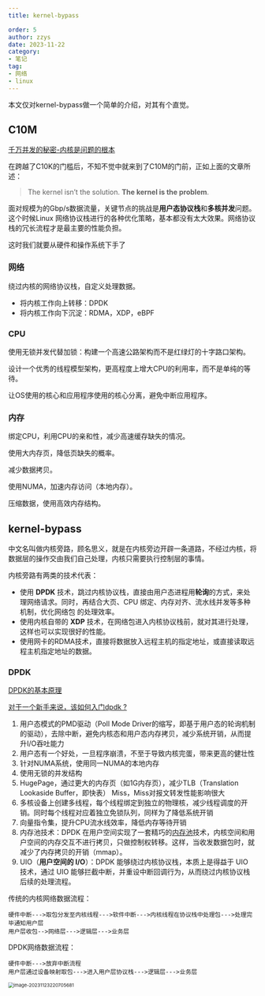 ```yaml
---
title: kernel-bypass

order: 5
author: zzys
date: 2023-11-22
category:
- 笔记
tag:
- 网络
- linux
---
```


本文仅对kernel-bypass做一个简单的介绍，对其有个直觉。

## C10M

[千万并发的秘密-内核是问题的根本 ](https://www.oschina.net/translate/the-secret-to-10-million-concurrent-connections-the-kernel?cmp&p=1)

在跨越了C10K的门槛后，不知不觉中就来到了C10M的门前，正如上面的文章所述：

> The kernel isn’t the solution. **The kernel is the problem**.

面对规模为的Gbp/s数据流量，关键节点的挑战是**用户态协议栈**和**多核并发**问题。这个时候Linux 网络协议栈进行的各种优化策略，基本都没有太大效果。网络协议栈的冗长流程才是最主要的性能负担。

这时我们就要从硬件和操作系统下手了

### 网络

绕过内核的网络协议栈，自定义处理数据。

- 将内核工作向上转移：DPDK
- 将内核工作向下沉淀：RDMA，XDP，eBPF

### CPU

使用无锁并发代替加锁：构建一个高速公路架构而不是红绿灯的十字路口架构。

设计一个优秀的线程模型架构，更高程度上增大CPU的利用率，而不是单纯的等待。

让OS使用的核心和应用程序使用的核心分离，避免中断应用程序。

### 内存

绑定CPU，利用CPU的亲和性，减少高速缓存缺失的情况。

使用大内存页，降低页缺失的概率。

减少数据拷贝。

使用NUMA，加速内存访问（本地内存）。

压缩数据，使用高效内存结构。

## kernel-bypass

中文名叫做内核旁路，顾名思义，就是在内核旁边开辟一条道路，不经过内核，将数据层的操作交由我们自己处理，内核只需要执行控制层的事情。

内核旁路有两类的技术代表：

- 使用 **DPDK** 技术，跳过内核协议栈，直接由用户态进程用**轮询**的方式，来处理网络请求。同时，再结合大页、CPU 绑定、内存对齐、流水线并发等多种机制，优化网络包 的处理效率。
- 使用内核自带的 **XDP** 技术，在网络包进入内核协议栈前，就对其进行处理，这样也可以实现很好的性能。
- 使用网卡的RDMA技术，直接将数据放入远程主机的指定地址，或直接读取远程主机指定地址的数据。

### DPDK

[DPDK的基本原理](https://zhuanlan.zhihu.com/p/347693559)

[ 对于一个新手来说，该如何入门dpdk ? ](https://www.zhihu.com/question/39309195)

1. 用户态模式的PMD驱动（Poll Mode Driver的缩写，即基于用户态的轮询机制的驱动），去除中断，避免内核态和用户态内存拷贝，减少系统开销，从而提升I/O吞吐能力
2. 用户态有一个好处，一旦程序崩溃，不至于导致内核完蛋，带来更高的健壮性
3. 针对NUMA系统，使用同一NUMA的本地内存
4. 使用无锁的并发结构
5. HugePage，通过更大的内存页（如1G内存页），减少TLB（Translation Lookaside Buffer，即快表） Miss，Miss对报文转发性能影响很大
6. 多核设备上创建多线程，每个线程绑定到独立的物理核，减少线程调度的开销。同时每个线程对应着独立免锁队列，同样为了降低系统开销
7. 向量指令集，提升CPU流水线效率，降低内存等待开销
8. 内存池技术：DPDK 在用户空间实现了一套精巧的[内存池](https://www.zhihu.com/search?q=内存池&search_source=Entity&hybrid_search_source=Entity&hybrid_search_extra={"sourceType"%3A"answer"%2C"sourceId"%3A2384930345})技术，内核空间和用户空间的内存交互不进行拷贝，只做控制权转移。这样，当收发数据包时，就减少了内存拷贝的开销（mmap）。
9. UIO（**用户空间的 I/O**）：DPDK 能够绕过内核协议栈，本质上是得益于 UIO 技术，通过 UIO 能够拦截中断，并重设中断回调行为，从而绕过内核协议栈后续的处理流程。

传统的内核网络数据流程：

```text
硬件中断--->取包分发至内核线程--->软件中断--->内核线程在协议栈中处理包--->处理完毕通知用户层
用户层收包-->网络层--->逻辑层--->业务层
```

DPDK网络数据流程：

```text
硬件中断--->放弃中断流程
用户层通过设备映射取包--->进入用户层协议栈--->逻辑层--->业务层
```

<img src="https://blog-zzys.oss-cn-beijing.aliyuncs.com/articles/d01ee12fdc80e9192f0da5a592752f1b.png" alt="image-20231123220705681" style="zoom:67%;" />
